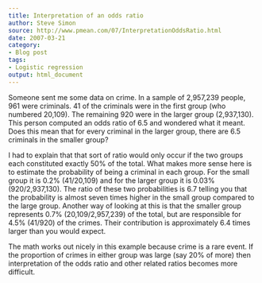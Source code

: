 ```yaml
---
title: Interpretation of an odds ratio
author: Steve Simon
source: http://www.pmean.com/07/InterpretationOddsRatio.html
date: 2007-03-21
category:
- Blog post
tags:
- Logistic regression
output: html_document
---
```

Someone sent me some data on crime. In a sample of 2,957,239 people, 961
were criminals. 41 of the criminals were in the first group (who
numbered 20,109). The remaining 920 were in the larger group
(2,937,130). This person computed an odds ratio of 6.5 and wondered what
it meant.  Does this mean that for every criminal in the larger group,
there are 6.5 criminals in the smaller group?

I had to explain that that sort of ratio would only occur if the two
groups each constituted exactly 50% of the total. What makes more sense
here is to estimate the probability of being a criminal in each group.
For the small group it is 0.2% (41/20,109) and for the larger group it
is 0.03% (920/2,937,130). The ratio of these two probabilities is 6.7
telling you that the probability is almost seven times higher in the
small group compared to the large group. Another way of looking at this
is that the smaller group represents 0.7% (20,109/2,957,239) of the
total, but are responsible for 4.5% (41/920) of the crimes. Their
contribution is approximately 6.4 times larger than you would expect.

The math works out nicely in this example because crime is a rare event.
If the proportion of crimes in either group was large (say 20% of more)
then interpretation of the odds ratio and other related ratios becomes
more difficult.
